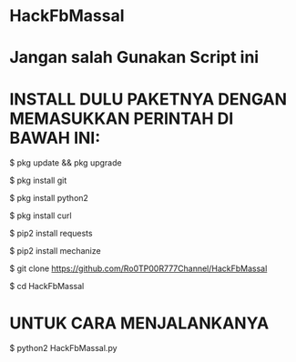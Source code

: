 # HackFbMassal
# Jangan salah Gunakan Script ini
# INSTALL DULU PAKETNYA DENGAN MEMASUKKAN PERINTAH DI BAWAH INI:

$ pkg update && pkg upgrade

$ pkg install git

$ pkg install python2

$ pkg install curl

$ pip2 install requests

$ pip2 install mechanize

$ git clone https://github.com/Ro0TP00R777Channel/HackFbMassal

$ cd HackFbMassal


# UNTUK CARA MENJALANKANYA


$ python2 HackFbMassal.py
